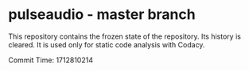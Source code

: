 # pulseaudio - master branch

This repository contains the frozen state of the repository.
Its history is cleared. It is used only for static code
analysis with Codacy.

Commit Time: 1712810214